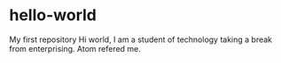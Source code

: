 # hello-world
My first repository
Hi world,
I am a student of technology taking a break from enterprising. Atom refered me.
